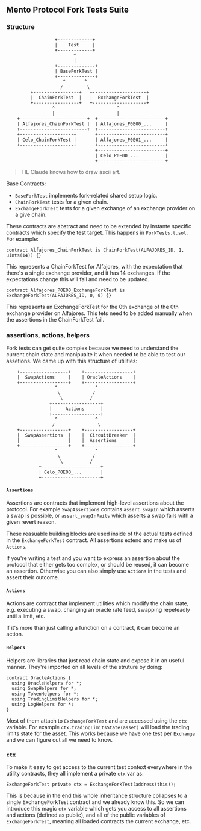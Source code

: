 ## Mento Protocol Fork Tests Suite

### Structure

```text
                  +-------------+
                  |    Test     |
                  +-------------+
                         ^
                         |
                  +--------------+
                  | BaseForkTest |
                  +--------------+
                     ^       ^
                    /         \
         +-----------------+   +--------------------+
         |  ChainForkTest  |   |  ExchangeForkTest  |
         +-----------------+   +--------------------+
                 ^                       ^
                 |                       |
    +-------------------------+  +-------------------------+
    | Alfajores_ChainForkTest |  | Alfajores_P0E00_...     |
    +-------------------------+  +-------------------------+
    +--------------------+       +-------------------------+
    | Celo_ChainForkTest |       | Alfajores_P0E01_...     |
    +--------------------+       +-------------------------+
                                 +-------------------------+
                                 | Celo_P0E00_...          |
                                 +-------------------------+
```

> TIL Claude knows how to draw ascii art.

Base Contracts:

- `BaseForkTest` implements fork-related shared setup logic.
- `ChainForkTest` tests for a given chain.
- `ExchangeForkTest` tests for a given exchange of an exchange provider on a give chain.

These contracts are abstract and need to be extended by instante specific contracts which specify the test target.
This happens in `ForkTests.t.sol`. For example:

```solidity
contract Alfajores_ChainForkTest is ChainForkTest(ALFAJORES_ID, 1, uints(14)) {}
```

This represents a ChainForkTest for Alfajores, with the expectation that there's a single exchange provider,
and it has 14 exchanges. If the expectations change this will fail and need to be updated.

```solidity
contract Alfajores_P0E00_ExchangeForkTest is ExchangeForkTest(ALFAJORES_ID, 0, 0) {}
```

This represents an ExchangeForkTest for the 0th exchange of the 0th exchange provider on Alfajores.
This tets need to be added manually when the assertions in the ChainForkTest fail.

### assertions, actions, helpers

Fork tests can get quite complex because we need to understand the current chain state and manipualte it
when needed to be able to test our assetions. We came up with this structure of utilities:

```
    +------------------+    +------------------+
    |  SwapActions     |    | OracleActions    |
    +------------------+    +------------------+
                  ^              ^
                   \            /
                    \          /
                +------------------+
                |     Actions      |
                +------------------+
                  ^              ^
                 /                \
    +------------------+    +------------------+
    |  SwapAssertions  |    |  CircuitBreaker  |
    |                  |    |  Assertions      |
    +------------------+    +------------------+
                  ^              ^
                   \            /
                    \          /
            +----------------------+
            | Celo_P0E00_...       |
            +----------------------+
```

#### `Assertions`

Assertions are contracts that implement high-level assertions about the protocol.
For example `SwapAssertions` contains `assert_swapIn` which asserts a swap is possible,
or `assert_swapInFails` which asserts a swap fails with a given revert reason.

These reasuable building blocks are used inside of the actual tests defined in the `ExchangeForkTest` contract.
All assertions extend and make us of `Actions`.

If you're writing a test and you want to express an assertion about the protocol that either gets too complex,
or should be reused, it can become an assertion. Otherwise you can also simply use `Actions` in the tests and
assert their outcome.

#### `Actions`

Actions are contract that implement utilities which modify the chain state, e.g. executing a swap,
changing an oracle rate feed, swapping repeteadly until a limit, etc.

If it's more than just calling a function on a contract, it can become an action.

#### `Helpers`

Helpers are libraries that just read chain state and expose it in an useful manner.
They're imported on all levels of the struture by doing:

```solidity
contract OracleActions {
  using OracleHelpers for *;
  using SwapHelpers for *;
  using TokenHelpers for *;
  using TradingLimitHelpers for *;
  using LogHelpers for *;
}
```

Most of them attach to `ExchangeForkTest` and are accessed using the `ctx` variable.
For example `ctx.tradingLimitsState(asset)` will load the trading limits state for the asset.
This works because we have one test per `Exchange` and we can figure out all we need to know.

### `ctx`

To make it easy to get access to the current test context everywhere in the utility contracts, they all implement
a private `ctx` var as:

```solidity
ExchangeForkTest private ctx = ExchangeForkTest(address(this));
```

This is because in the end this whole inheritance structure collapses to a single ExchangeForkTest contract
and we already know this. So we can introduce this magic `ctx` variable which gets you access to all assertions
and actions (defined as public), and all of the public variables of `ExchangeForkTest`, meaning all loaded contracts
the current exchange, etc.
